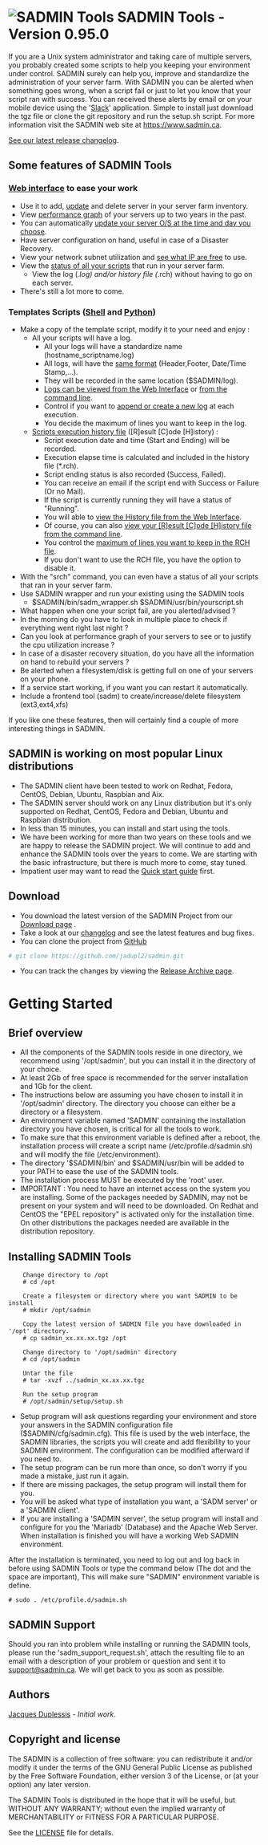 # ![SADMIN Tools][1] SADMIN Tools - Version 0.95.0

If you are a Unix system administrator and taking care of multiple servers, you probably created some scripts to help you keeping your environment under control. SADMIN surely can help you, improve and standardize the administration of your server farm. With SADMIN you can be alerted when something goes wrong, when a script fail or just to let you know that your script ran with
 success. You can received these alerts by email or on your mobile device using the '[Slack](https://slack.com/)' application. 
Simple to install just download the tgz file or clone the git repository and run the setup.sh script.
For more information visit the SADMIN web site at <https://www.sadmin.ca>.

[See our latest release changelog](https://www.sadmin.ca/www/changelog.php).

## Some features of SADMIN Tools  
 

### [Web interface](https://www.sadmin.ca/img/sadmin_web_interface.png) to ease your work  

- Use it to add, [update](https://www.sadmin.ca/img/sadm_server_update.png) and delete server in your server farm inventory.
- View [performance graph](https://www.sadmin.ca/img/sadm_nmon_rrd_update_cpu_graph.png) of your servers up to two years in the past.
- You can automatically [update your server O/S at the time and day you choose](https://www.sadmin.ca/img/sadm_osupdate_screen.png).
- Have server configuration on hand, useful in case of a Disaster Recovery.
- View your network subnet utilization and [see what IP are free](https://www.sadmin.ca/img/web_network_page.png) to use.
- View the [status of all your scripts](https://www.sadmin.ca/img/sadm_web_scripts_status.png) that run in your server farm.
  - View the log (*.log) and/or history file (*.rch) without having to go on each server.
- There's still a lot more to come.

### Templates Scripts ([Shell](https://www.sadmin.ca/doc/man/man_sadm_template_sh.php) and [Python](https://www.sadmin.ca/doc/man/man_sadm_template_py.php))

- Make a copy of the template script, modify it to your need and enjoy :
  - All your scripts will have a log.
    - All your logs will have a standardize name (hostname_scriptname.log)
    - All logs, will have the [same format](https://www.sadmin.ca/img/helloWorld.sh_10.png) (Header,Footer, Date/Time Stamp,...).
    - They will be recorded in the same location ($SADMIN/log).
    - [Logs can be viewed from the Web Interface](https://www.sadmin.ca/img/file_log_web_view.png) or [from the command line](https://www.sadmin.ca/img/file_log_format.png).
    - Control if you want to [append or create a new log](https://www.sadmin.ca/img/helloWorldVariables2.png) at each execution.
    - You decide the maximum of lines you want to keep in the log.
  - [Scripts execution history file](https://www.sadmin.ca/img/file_rch_format.png) ([R]esult [C]ode [H]istory) :
    - Script execution date and time (Start and Ending) will be recorded.
    - Execution elapse time is calculated and included in the history file (*.rch).
    - Script ending status is also recorded (Success, Failed).
    - You can receive an email if the script end with Success or Failure (Or no Mail).
    - If the script is currently running they will have a status of "Running".
    - You will able to [view the History file from the Web Interface](https://www.sadmin.ca/img/file_rch_web_view.png).
    - Of course, you can also [view your [R]esult [C]ode [H]istory file from the command line](https://www.sadmin.ca/img/file_rch_format.png).
    - You control the [maximum of lines you want to keep in the RCH file](https://www.sadmin.ca//doc/man/file_sadmin_cfg.php#SADM_MAX_RCHLINE).
    - If you don't want to use the RCH file, you have the option to disable it.
- With the "srch" command, you can even have a status of all your scripts that ran in your server farm.
- Use SADMIN wrapper and run your existing using the SADMIN tools
  - $SADMIN/bin/sadm_wrapper.sh $SADMIN/usr/bin/yourscript.sh
- What happen when one your script fail, are you alerted/advised ?
- In the morning do you have to look in multiple place to check if everything went right last night ?
- Can you look at performance graph of your servers to see or to justify the cpu utilization increase ?
- In case of a disaster recovery situation, do you have all the information on hand to rebuild your servers ?
- Be alerted when a filesystem/disk is getting full on one of your servers on your phone.
- If a service start working, if you want you can restart it automatically.
- Include a frontend tool (sadm) to create/increase/delete filesystem (ext3,ext4,xfs)

If you like one these features, then will certainly find a couple of more interesting things in SADMIN.


## SADMIN is working on most popular Linux distributions
- The SADMIN client have been tested to work on Redhat, Fedora, CentOS, Debian, Ubuntu, Raspbian and Aix.
- The SADMIN server should work on any Linux distribution but it's only supported on Redhat, CentOS, Fedora and Debian, Ubuntu and Raspbian distribution.
- In less than 15 minutes, you can install and start using the tools.
- We have been working for more than two years on these tools and we are happy to release the SADMIN project. We will continue to add and enhance the SADMIN tools over the years to come. We are starting with the basic infrastructure, but there is much more to come, stay tuned.
- Impatient user may want to read the [Quick start guide](https://www.sadmin.ca/www/quickstart.php) first.


## Download

- You download the latest version of the SADMIN Project from our [Download page](https://www.sadmin.ca/www/download.php) .
- Take a look at our [changelog](https://www.sadmin.ca/www/changelog.php) and see the latest features and bug fixes.
- You can clone the project from [GitHub](https://github.com/jadupl2/sadmin)

```bash
# git clone https://github.com/jadupl2/sadmin.git
```

- You can track the changes by viewing the [Release Archive page](https://www.sadmin.ca/www/archive.php).


# Getting Started

## Brief overview

- All the components of the SADMIN tools reside in one directory, we recommend using '/opt/sadmin', but you can install it in the directory of your choice.
- At least 2Gb of free space is recommended for the server installation and 1Gb for the client.
- The instructions below are assuming you have chosen to install it in '/opt/sadmin' directory. The directory you choose can either be a directory or a filesystem.
- An environment variable named 'SADMIN' containing the installation directory you have chosen, is critical for all the tools to work.
- To make sure that this environment variable is defined after a reboot, the installation process will create a script name (/etc/profile.d/sadmin.sh) and will modify the file (/etc/environment).
- The directory '$SADMIN/bin' and $SADMIN/usr/bin will be added to your PATH to ease the use of the SADMIN tools.
- The installation process MUST be executed by the 'root' user.
- IMPORTANT : You need to have an internet access on the system you are installing.
  Some of the packages needed by SADMIN, may not be present on your system and will need to be downloaded.
  On Redhat and CentOS the "EPEL repository" is activated only for the installation time.
  On other distributions the packages needed are available in the distribution repository.

## Installing SADMIN Tools

```shell
    Change directory to /opt
    # cd /opt

    Create a filesystem or directory where you want SADMIN to be install
    # mkdir /opt/sadmin

    Copy the latest version of SADMIN file you have downloaded in '/opt' directory.
    # cp sadmin_xx.xx.xx.tgz /opt

    Change directory to '/opt/sadmin' directory
    # cd /opt/sadmin

    Untar the file
    # tar -xvzf ../sadmin_xx.xx.xx.tgz

    Run the setup program
    # /opt/sadmin/setup/setup.sh

```

- Setup program will ask questions regarding your environment and store your answers in the SADMIN configuration file ($SADMIN/cfg/sadmin.cfg). This file is used by the web interface, the SADMIN libraries, the scripts you will create and add flexibility to your SADMIN environment. The configuration can be modified afterward if you need to.
- The setup program can be run more than once, so don't worry if you made a mistake, just run it again.
- If there are missing packages, the setup program will install them for you.
- You will be asked what type of installation you want, a 'SADM server' or a 'SADMIN client'.
- If you are installing a 'SADMIN server', the setup program will install and configure for you the 'Mariadb' (Database) and the Apache Web Server. When installation is finished you will have a working Web SADMIN environment.

After the installation is terminated, you need to log out and log back in before using SADMIN Tools or type the command below (The dot and the space are important), This will
make sure "SADMIN" environment variable is define.
```shell
# sudo . /etc/profile.d/sadmin.sh
```



## SADMIN Support
Should you ran into problem while installing or running the SADMIN tools, please run the 'sadm_support_request.sh', attach the resulting file to an email with a description of your
problem or question and sent it to <support@sadmin.ca>.
We will get back to you as soon as possible.

## Authors
[Jacques Duplessis](mailto:support@sadmin.ca) - *Initial work*.


## Copyright and license
The SADMIN is a collection of free software: you can redistribute it and/or modify it under the terms of the GNU General Public License as published by the Free Software Foundation, either version 3 of the License, or (at your option) any later version. 

The SADMIN Tools is distributed in the hope that it will be useful, but WITHOUT ANY WARRANTY; without even the implied warranty of MERCHANTABILITY or FITNESS FOR A PARTICULAR PURPOSE.  

See the [LICENSE](LICENSE) file for details.

[1]: https://www.sadmin.ca/img/sadmin_small_logo.png
